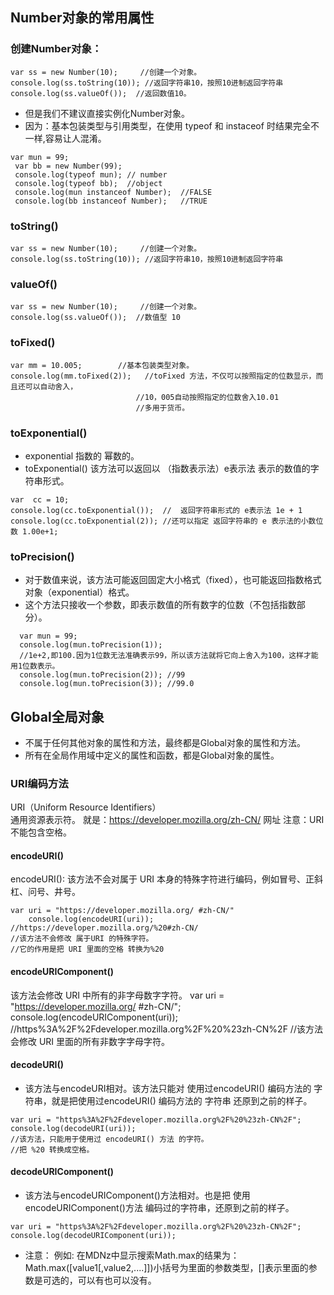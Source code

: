 ## Number对象的常用属性
### 创建Number对象：
~~~
var ss = new Number(10);     //创建一个对象。
console.log(ss.toString(10)); //返回字符串10，按照10进制返回字符串
console.log(ss.valueOf());  //返回数值10。
~~~
- 但是我们不建议直接实例化Number对象。
- 因为：基本包装类型与引用类型，在使用 typeof 和 instaceof 时结果完全不一样,容易让人混淆。
~~~
var mun = 99;
 var bb = new Number(99);
 console.log(typeof mun); // number
 console.log(typeof bb);  //object
 console.log(mun instanceof Number);  //FALSE
 console.log(bb instanceof Number);   //TRUE
~~~
### toString()
~~~
var ss = new Number(10);     //创建一个对象。
console.log(ss.toString(10)); //返回字符串10，按照10进制返回字符串
~~~
### valueOf()
~~~
var ss = new Number(10);     //创建一个对象。
console.log(ss.valueOf());  //数值型 10
~~~
### toFixed()
~~~
var mm = 10.005;        //基本包装类型对象。
console.log(mm.toFixed(2));   //toFixed 方法，不仅可以按照指定的位数显示，而且还可以自动舍入，
                            //10，005自动按照指定的位数舍入10.01
                            //多用于货币。
~~~
### toExponential()
- exponential 指数的 幂数的。
- toExponential() 该方法可以返回以 （指数表示法）e表示法 表示的数值的字符串形式。
~~~
var  cc = 10;
console.log(cc.toExponential());  //  返回字符串形式的 e表示法 1e + 1
console.log(cc.toExponential(2)); //还可以指定 返回字符串的 e 表示法的小数位数 1.00e+1;
~~~
### toPrecision()
- 对于数值来说，该方法可能返回固定大小格式（fixed），也可能返回指数格式对象（exponential）格式。
- 这个方法只接收一个参数，即表示数值的所有数字的位数（不包括指数部分）。
~~~
  var mun = 99;
  console.log(mun.toPrecision(1));  
  //1e+2,即100.因为1位数无法准确表示99，所以该方法就将它向上舍入为100，这样才能用1位数表示。
  console.log(mun.toPrecision(2)); //99
  console.log(mun.toPrecision(3)); //99.0
~~~
## Global全局对象
- 不属于任何其他对象的属性和方法，最终都是Global对象的属性和方法。
- 所有在全局作用域中定义的属性和函数，都是Global对象的属性。
### URI编码方法
URI（Uniform Resource Identifiers）	
通用资源表示符。
就是：https://developer.mozilla.org/zh-CN/ 网址
注意：URI不能包含空格。
#### encodeURI()
encodeURI():
该方法不会对属于 URI 本身的特殊字符进行编码，例如冒号、正斜杠、问号、井号。
~~~
var uri = "https://developer.mozilla.org/ #zh-CN/"
    console.log(encodeURI(uri));
//https://developer.mozilla.org/%20#zh-CN/
//该方法不会修改 属于URI 的特殊字符。
//它的作用是把 URI 里面的空格 转换为%20
~~~
#### encodeURIComponent()
该方法会修改 URI 中所有的非字母数字字符。
var uri = "https://developer.mozilla.org/ #zh-CN/";
console.log(encodeURIComponent(uri));
//https%3A%2F%2Fdeveloper.mozilla.org%2F%20%23zh-CN%2F
//该方法会修改 URI 里面的所有非数字字母字符。
#### decodeURI()
- 该方法与encodeURI相对。该方法只能对 使用过encodeURI() 编码方法的 字符串，就是把使用过encodeURI() 编码方法的 字符串 还原到之前的样子。
~~~
var uri = "https%3A%2F%2Fdeveloper.mozilla.org%2F%20%23zh-CN%2F";
console.log(decodeURI(uri));
//该方法，只能用于使用过 encodeURI() 方法 的字符。
//把 %20 转换成空格。
~~~
#### decodeURIComponent()
- 该方法与encodeURIComponent()方法相对。也是把 使用encodeURIComponent()方法 编码过的字符串，还原到之前的样子。
~~~
var uri = "https%3A%2F%2Fdeveloper.mozilla.org%2F%20%23zh-CN%2F";
console.log(decodeURIComponent(uri));
~~~
- 注意：
  例如: 在MDNz中显示搜索Math.max的结果为：Math.max([value1[,value2,....]])小括号为里面的参数类型，[]表示里面的参数是可选的，可以有也可以没有。

